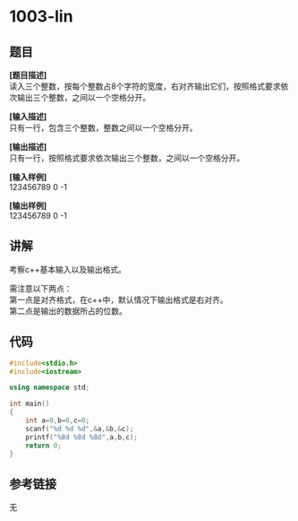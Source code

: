 # 1003-lin  
## 题目  
**[题目描述]**  
读入三个整数，按每个整数占8个字符的宽度，右对齐输出它们，按照格式要求依次输出三个整数，之间以一个空格分开。  

**[输入描述]**   
只有一行，包含三个整数，整数之间以一个空格分开。  

**[输出描述]**  
只有一行，按照格式要求依次输出三个整数，之间以一个空格分开。  

**[输入样例]**  
123456789 0 -1  

**[输出样例]**  
123456789       0      -1  

## 讲解  
考察c++基本输入以及输出格式。  

需注意以下两点：  
第一点是对齐格式，在c++中，默认情况下输出格式是右对齐。  
第二点是输出的数据所占的位数。  

## 代码  

```cpp
#include<stdio.h>
#include<iostream>

using namespace std;

int main()
{
	int a=0,b=0,c=0;
	scanf("%d %d %d",&a,&b,&c);
	printf("%8d %8d %8d",a,b,c);
	return 0;
}
```

## 参考链接  
无  
